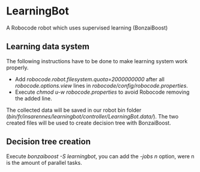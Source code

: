 LearningBot
===========

A Robocode robot which uses supervised learning (BonzaiBoost)


Learning data system
--------------------

The following instructions have to be done to make learning system work properly.

* Add *robocode.robot.filesystem.quota=2000000000* after all *robocode.options.view* lines in *robocode/config/robocode.properties*.
* Execute *chmod u-w robocode.properties* to avoid Robocode removing the added line.

The collected data will be saved in our robot bin folder (*bin/fr/insarennes/learningbot/controller/LearningBot.data/*).
The two created files will be used to create decision tree with BonzaiBoost.


Decision tree creation
----------------------

Execute *bonzaiboost -S learningbot*, you can add the *-jobs n* option, were n is the amount of parallel tasks.

